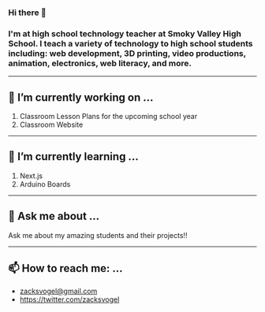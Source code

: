### Hi there 👋 

### I'm at high school technology teacher at Smoky Valley High School. I teach a variety of technology to high school students including: web development, 3D printing, video productions, animation, electronics, web literacy, and more. 

---

## 🔭 I’m currently working on ...
1. Classroom Lesson Plans for the upcoming school year
2. Classroom Website

---
## 🌱 I’m currently learning ...
1. Next.js
2. Arduino Boards

---
## 💬 Ask me about ...
Ask me about my amazing students and their projects!!

---
## 📫 How to reach me: ...
- zacksvogel@gmail.com
- https://twitter.com/zacksvogel
<!--
**zacksvogel/zacksvogel** is a ✨ _special_ ✨ repository because its `README.md` (this file) appears on your GitHub profile.

Here are some ideas to get you started:

- 🔭 I’m currently working on ...
- 🌱 I’m currently learning ...
- 👯 I’m looking to collaborate on ...
- 🤔 I’m looking for help with ...
- 💬 Ask me about ...
- 📫 How to reach me: ...
- 😄 Pronouns: ...
- ⚡ Fun fact: ...
-->
